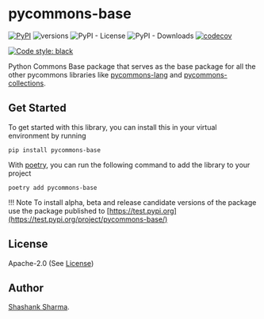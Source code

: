 # pycommons-base

[![PyPI](https://img.shields.io/pypi/v/pycommons-base)](https://pypi.org/project/pycommons-base/)
![versions](https://img.shields.io/pypi/pyversions/pycommons-base.svg)
![PyPI - License](https://img.shields.io/pypi/l/pycommons-base)
![PyPI - Downloads](https://img.shields.io/pypi/dw/pycommons-base)
[![codecov](https://codecov.io/gh/pycommons/pycommons-base/branch/main/graph/badge.svg?token=uXZGA4h4sH)](https://codecov.io/gh/pycommons/pycommons-base)

[![Code style: black](https://img.shields.io/badge/code%20style-black-000000.svg)](https://github.com/psf/black)

Python Commons Base package that serves as the base package for all the other pycommons libraries like
[pycommons-lang](https://github.com/pycommons/pycommons-lang)
and [pycommons-collections](https://github.com/pycommons/pycommons-collections).

## Get Started

To get started with this library, you can install this in your virtual environment
by running

```shell
pip install pycommons-base
```

With [poetry](https://python-poetry.org/), you can run the following command to add the library to your
project

```shell
poetry add pycommons-base
```

!!! Note
    To install alpha, beta and release candidate versions of the package use the package
    published to [https://test.pypi.org](https://test.pypi.org/project/pycommons-base/)

## License

Apache-2.0 (See [License](https://github.com/pycommons/pycommons-base/blob/main/LICENSE))

## Author

[Shashank Sharma](https://github.com/shashankrnr32).

